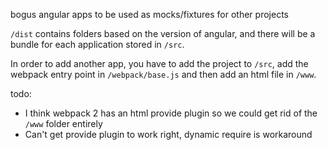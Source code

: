 bogus angular apps to be used as mocks/fixtures for other projects

`/dist` contains folders based on the version of angular, and there will be a bundle for each application stored in `/src`. 

In order to add another app, you have to add the project to `/src`, add the webpack entry point in `/webpack/base.js` and then add an html file in `/www`.

todo: 

- I think webpack 2 has an html provide plugin so we could get rid of the `/www` folder entirely
- Can't get provide plugin to work right, dynamic require is workaround